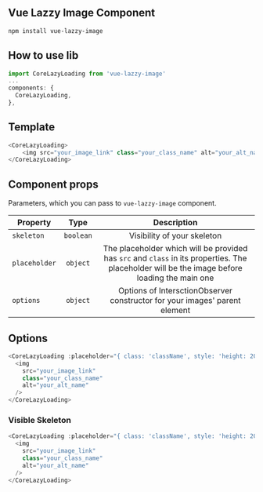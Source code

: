 ## Vue Lazzy Image Component

```sh
npm install vue-lazzy-image
```

## How to use lib

```javascript
import CoreLazyLoading from 'vue-lazzy-image'
...
components: {
  CoreLazyLoading,
},
```

## Template

```javascript
<CoreLazyLoading>
    <img src="your_image_link" class="your_class_name" alt="your_alt_name" />
</CoreLazyLoading>
```

## Component props

Parameters, which you can pass to `vue-lazzy-image` component.

| Property      |   Type    |                                                                  Description                                                                  |
| ------------- | :-------: | :-------------------------------------------------------------------------------------------------------------------------------------------: |
| `skeleton`    | `boolean` |                                                          Visibility of your skeleton                                                          |
| `placeholder` | `object`  | The placeholder which will be provided has `src` and `class` in its properties. The placeholder will be the image before loading the main one |
| `options`     | `object`  |                                  Options of IntersctionObserver constructor for your images' parent element                                   |

## Options

```javascript
<CoreLazyLoading :placeholder="{ class: 'className', style: 'height: 200px;' }">
  <img
    src="your_image_link"
    class="your_class_name"
    alt="your_alt_name"
  />
</CoreLazyLoading>
```

### Visible Skeleton

```javascript
<CoreLazyLoading :placeholder="{ class: 'className', style: 'height: 200px;' }" :skeleton="false">
  <img
    src="your_image_link"
    class="your_class_name"
    alt="your_alt_name"
  />
</CoreLazyLoading>
```
